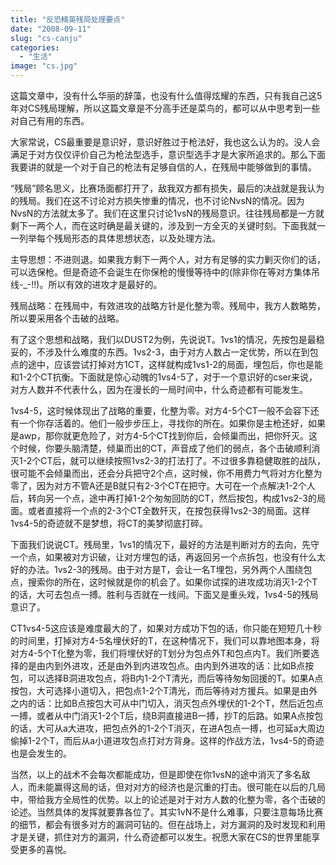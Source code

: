 ```yaml
---
title: "反恐精英残局处理要点"
date: "2008-09-11"
slug: "cs-canju"
categories: 
  - "生活"
image: "cs.jpg"
---
```


这篇文章中，没有什么华丽的辞藻，也没有什么值得炫耀的东西，只有我自己这5年对CS残局理解，所以这篇文章是不分高手还是菜鸟的，都可以从中思考到一些对自己有用的东西。

大家常说，CS最重要是意识好，意识好胜过于枪法好，我也这么认为的。没人会满足于对方仅仅评价自己为枪法型选手，意识型选手才是大家所追求的。那么下面我要讲的就是一个对于自己的枪法有足够自信的人，在残局中能够做到的事情。

“残局”顾名思义，比赛场面都打开了，敌我双方都有损失，最后的决战就是我认为的残局。我们在这不讨论对方损失惨重的情况，也不讨论NvsN的情况。因为NvsN的方法就太多了。我们在这里只讨论1vsN的残局意识。往往残局都是一方就剩下一两个人，而在这时确是最关键的，涉及到一方全灭的关键时刻。下面我就一一列举每个残局形态的具体思想状态，以及处理方法。

主导思想：不进则退。如果我方剩下一两个人，对方有足够的实力剿灭你们的话，可以选保枪。但是奇迹不会诞生在你保枪的慢慢等待中的(除非你在等对方集体吊线-\_-!!)。所以有效的进攻才是最好的。

残局战略：在残局中，有效进攻的战略方针是化整为零。残局中，我方人数略势，所以要采用各个击破的战略。

有了这个思想和战略，我们以DUST2为例，先说说T。1vs1的情况，先按包是最稳妥的，不涉及什么难度的东西。1vs2-3，由于对方人数占一定优势，所以在到包点的途中，应该尝试打掉对方1CT，这样就构成1vs1-2的局面，埋包后，你也是能和1-2个CT抗衡。下面就是惊心动魄的1vs4-5了，对于一个意识好的cser来说，对方人数并不代表什么，因为在漫长的一局时间中，什么奇迹都有可能发生。

1vs4-5，这时候体现出了战略的重要，化整为零。对方4-5个CT一般不会容下还有一个你存活着的。他们一般步步压上，寻找你的所在。如果你是主枪还好，如果是awp，那你就更危险了，对方4-5个CT找到你后，会倾巢而出，把你歼灭。这个时候，你要头脑清楚，倾巢而出的CT，声音成了他们的弱点，各个击破顺利消灭1-2个CT后，就可以继续按照1vs2-3的打法打了。不过很多靠稳健取胜的战队，很可能不会倾巢而出，还会分兵把守2个点，这时候，你不用费力气将对方化整为零了，因为对方不管A还是B就只有2-3个CT在把守。大可在一个点解决1-2个人后，转向另一个点，途中再打掉1-2个匆匆回防的CT，然后按包，构成1vs2-3的局面。或者直接将一个点的2-3个CT全数歼灭，在按包获得1vs2-3的局面。这样1vs4-5的奇迹就不是梦想，将CT的美梦彻底打碎。

下面我们说说CT。残局里，1vs1的情况下，最好的方法是判断对方的去向，先守一个点，如果被对方识破，让对方埋包的话，再返回另一个点拆包，也没有什么太好的办法。1vs2-3的残局。由于对方是T，会让一名T埋包，另外两个人围绕包点，搜索你的所在，这时候就是你的机会了。如果你试探的进攻成功消灭1-2个T的话，大可去包点一搏。胜利与否就在一线间。下面又是重头戏，1vs4-5的残局意识了。

CT1vs4-5这应该是难度最大的了，如果对方成功下包的话，你只能在短短几十秒的时间里，打掉对方4-5名埋伏好的T，在这种情况下，我们可以靠地图本身，将对方4-5个T化整为零，我们将埋伏好的T划分为包点外T和包点内T。我们所要选择的是由内到外进攻，还是由外到内进攻包点。由内到外进攻的话：比如B点按包，可以选择B洞进攻包点，将B内1-2个T清光，而后等待匆匆回援的T。如果A点按包，大可选择小道切入，把包点1-2个T清光，而后等待对方援兵。如果是由外之内的话：比如B点按包大可从中门切入，消灭包点外埋伏的1-2个T，然后近包点一搏，或者从中门消灭1-2个T后，绕B洞直接进B一搏，抄T的后路。如果A点按包的话，大可从a大进攻，把包点外的1-2个T消灭，在进A包点一搏，也可延a大周边偷掉1-2个T，而后从a小道进攻包点打对方背身。这样的作战方法，1vs4-5的奇迹也是会发生的。

当然，以上的战术不会每次都能成功，但是即使在你1vsN的途中消灭了多名敌人，而未能赢得这局的话，但对对方的经济也是沉重的打击。很可能在以后的几局中，带给我方全局性的优势。以上的论述是对于对方人数的化整为零，各个击破的论述。当然具体的发挥就要靠各位了。其实1vN不是什么难事，只要注意每场比赛的细节，都会有很多对方的漏洞可钻的。但在战场上，对方漏洞的及时发现和利用才是关键，抓住对方的漏洞，什么奇迹都可以发生。祝愿大家在CS的世界里能享受更多的喜悦。

